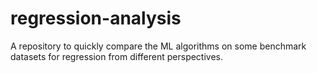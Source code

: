 # regression-analysis
A repository to quickly compare the ML algorithms on some benchmark datasets for regression from different perspectives.
